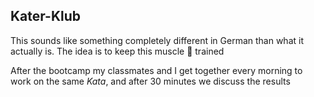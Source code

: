 ## Kater-Klub



This sounds like something completely different in German than what it actually is. The idea is to keep this muscle 🧠 trained

After the bootcamp my classmates and I get together every morning to work on the same *Kata*, and after 30 minutes we discuss the results

